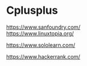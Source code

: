 # Cplusplus

https://www.sanfoundry.com/  
https://www.linuxtopia.org/



https://www.sololearn.com/


https://www.hackerrank.com/
